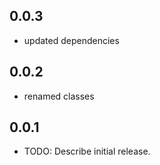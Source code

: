 ## 0.0.3

* updated dependencies 

## 0.0.2

* renamed classes

## 0.0.1

* TODO: Describe initial release.
